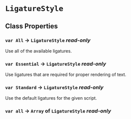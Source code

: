 # `LigatureStyle`

## Class Properties

### `var All` → `LigatureStyle` _read-only_

Use all of the available ligatures.   
  


### `var Essential` → `LigatureStyle` _read-only_

Use ligatures that are required for proper rendering of text.   
  


### `var Standard` → `LigatureStyle` _read-only_

Use the default ligatures for the given script.   
  


### `var all` → `Array` of `LigatureStyle` _read-only_
